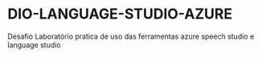 # DIO-LANGUAGE-STUDIO-AZURE
Desafio Laboratório pratica de uso das ferramentas azure speech studio e language studio

